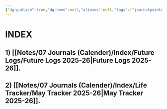 ```yaml
---
{"dg-publish":true,"dg-home":null,"aliases":null,"tags":["journalpointer"],"permalink":"/notes/07-journals-calender/index/index-2025/","dgPassFrontmatter":true,"updated":"2025-04-30T22:58:45.033+05:30"}
---
```


# INDEX

## 1) [[Notes/07 Journals (Calender)/Index/Future Logs/Future Logs 2025-26\|Future Logs 2025-26]].
## 2) [[Notes/07 Journals (Calender)/Index/Life Tracker/May Tracker 2025-26\|May Tracker 2025-26]].